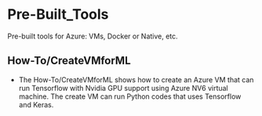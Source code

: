 # Pre-Built_Tools
Pre-built tools for Azure: VMs, Docker or Native, etc.

## How-To/CreateVMforML
- The How-To/CreateVMforML shows how to create an Azure VM that can run Tensorflow with Nvidia GPU support using Azure NV6 virtual machine. The create VM can run Python codes that uses Tensorflow and Keras. 
